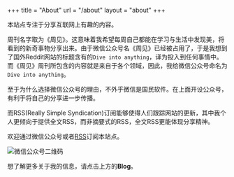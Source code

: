 +++
title = "About"
url = "/about"
layout = "about"
+++

本站点专注于分享互联网上有趣的内容。

周刊名字取为《周见》。这意味着我希望每周自己都能在学习与生活中发现美，将看到的新奇事物分享出来。由于微信公众号名《周见》已经被占用了，于是我想到了国外Reddit网站的标题含有的`Dive into anything`，译为投入到任何事情中。而《周见》周刊所包含的内容就是来自于各个领域，因此，我给微信公众号命名为`Dive into anything`。

至于为什么选择微信公众号的理由，不外乎微信是国民软件。在上面开设公众号，有利于将自己的分享进一步传播。

而RSS(Really Simple Syndication)订阅能够使得人们跟踪网站的更新，其中我个人更倾向于提供全文RSS，而非摘要式的RSS，全文RSS更能体现分享精神。

欢迎通过微信公众号或者[RSS](https://gujiakai.top/index.xml)订阅本站点。

![微信公众号二维码](https://vip2.loli.io/2022/12/13/NghfkyqxXLQlVpR.webp)

想了解更多关于我的信息，请点击上方的**Blog**。

